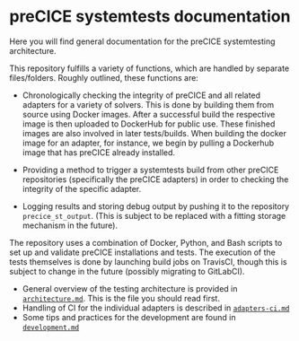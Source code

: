 # preCICE systemtests documentation

Here you will find general documentation for the preCICE systemtesting architecture.

This repository fulfills a variety of functions, which are handled by separate files/folders.
Roughly outlined, these functions are:

- Chronologically checking the integrity of preCICE and all related adapters for a variety of solvers. This is done by building them from source using Docker images. After a successful build the respective image is then uploaded to DockerHub for public use. These finished images are also involved in later tests/builds. When building the docker image for an adapter, for instance, we begin by pulling a Dockerhub image that has preCICE already installed.

- Providing a method to trigger a systemtests build from other preCICE repositories (specifically the preCICE adapters) in order to checking the integrity of the specific adapter.

- Logging results and storing debug output by pushing it to the repository `precice_st_output`. (This is subject to be replaced with a fitting storage mechanism in the future).


The repository uses a combination of Docker, Python, and Bash scripts to set up and validate preCICE installations and tests. The execution of the tests themselves is done by launching build jobs on TravisCI, though this is subject to change in the future (possibly migrating to GitLabCI).



- General overview of the testing architecture is provided in [`architecture.md`](./architecture.md). This is the file you should read first.
- Handling of CI for the individual adapters is described in [`adapters-ci.md`](./adapters-ci.md)
- Some tips and practices for the development are found in [`development.md`](./development.md)

